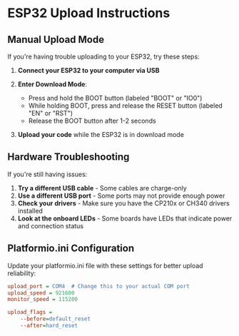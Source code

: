 # ESP32 Upload Instructions

## Manual Upload Mode

If you're having trouble uploading to your ESP32, try these steps:

1. **Connect your ESP32 to your computer via USB**

2. **Enter Download Mode**:
   - Press and hold the BOOT button (labeled "BOOT" or "IO0")
   - While holding BOOT, press and release the RESET button (labeled "EN" or "RST")
   - Release the BOOT button after 1-2 seconds

3. **Upload your code** while the ESP32 is in download mode

## Hardware Troubleshooting

If you're still having issues:

1. **Try a different USB cable** - Some cables are charge-only
2. **Use a different USB port** - Some ports may not provide enough power
3. **Check your drivers** - Make sure you have the CP210x or CH340 drivers installed
4. **Look at the onboard LEDs** - Some boards have LEDs that indicate power and connection status

## Platformio.ini Configuration

Update your platformio.ini file with these settings for better upload reliability:

```ini
upload_port = COM4  # Change this to your actual COM port
upload_speed = 921600
monitor_speed = 115200

upload_flags = 
    --before=default_reset
    --after=hard_reset
```
